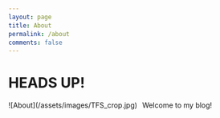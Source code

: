 ```yaml
---
layout: page
title: About
permalink: /about
comments: false
---
```

# HEADS UP!

<div style="float:left;margin:0 10px 10px 0" markdown="1">
![About](/assets/images/TFS_crop.jpg)
</div>
Welcome to my blog!